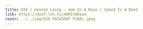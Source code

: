 ```yaml
---
title: 026 / Hannah Laing - 4am In A Rave / Speed Is A Deed
link: https://doof.lnk.to/4AMInARave
cover: ../../img/026 PACKSHOT FINAL.jpeg
---
```


